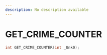 ```yaml
---
description: No description available 
---
```


# GET_CRIME_COUNTER

```cpp
int GET_CRIME_COUNTER(int _Unk0);
```